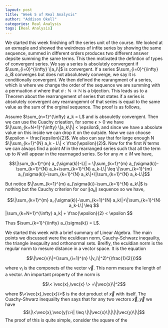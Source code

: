 ```yaml
---
layout: post
title: "Week 5 of Real Analysis"
author: "Addison Okell"
categories: Real Analysis
tags: [Real Analysis]
---
```


We started this week finishing off the series unit of the course. We looked at an exmaple and showed the weirdness of infite series by showing the same sequence, summed in different orders produces two different answer depsite summing the same terms. This then motivated the defintion of types of convergent series. We say a series is absolutely convergent if $\sum_{i=0}^{\infty} \|a_i\|$ is convergent. If a series $\sum_{i=0}^{\infty} a_i$ converges but does not absolutewly converge, we say it is conditionally convergent. We then defined the rearangment of a series, which is where we change the order of the sequence we are summing with a permuation $\sigma$ where that $\sigma : \mathbb{N} \to \mathbb{N}$ is a bijection. This leads us to a Theorem about the rearrangement of series that states if a series is absolutely convergent any rearrangemnt of that series is equal to the same value as the sum of the orginal sequence. The proof is as follows, 

Assume $\sum_{n=1}^{\infty} a_k = L$ and is absouletly convergent. Then we can use the Cuachy crieation, for some $\epsilon > 0$ we have $\|\sum_{k=N+1}^{\infty} \|a_k\|\| < \epsilon$, and since we have a absolute value on this inside we can drop it on the outside. Now we can choose $\epsilon = \frac{\epsilon}{2}$. We also can say that for large enough N $\|\sum_{k=1}^{N} a_k - L\| < \frac{\epsilon}{2}$. Now for the first $N$ terms we can always find a point $M$ in the rearranged series such that all the term up to $N$ will appear in the rearrnaged series. So for any $m \geq M$ we have,

$$\|\sum_{k=1}^{m} a_{\sigma(k)}-L\| = \|\sum_{k=1}^{m} a_{\sigma(k)}-\sum_{k=1}^{N} a_k+\sum_{k=1}^{N} a_k-L\| \leq \|\sum_{k=1}^{m} a_{\sigma(k)}-\sum_{k=1}^{N} a_k\|+\|\sum_{k=1}^{N} a_k-L\|$$

But notice $\|\sum_{k=1}^{m} a_{\sigma(k)}-\sum_{k=1}^{N} a_k\|$ is nothing but the Cauchy criterion for our $\|a_k\|$ sequence so we have,

$$\|\sum_{k=1}^{m} a_{\sigma(k)}-\sum_{k=1}^{N} a_k\|+\|\sum_{k=1}^{N} a_k-L\| \leq $$\|\sum_{k=N+1}^{\infty} a_k\| + \frac{\epsilon}{2} < \epsilon $$

Thus $\sum_{k=1}^{\infty} a_{\sigma(k)} = L$.

We started this week with a brief summary of Linear Algebra. The main points we discussed were the eculdiean norm, Cauchy-Schwarz ineqauilty, the triangle ineqauilty and orthonormal sets. Breifly, the eculdian norm is the regular norm to mesure distance in a vector space. It is the equation 

$$\|\vec{v}\|=(\sum_{i=1}^{n} \|v_i\|^2)^{\frac{1}{2}})$$ 

where $v_i$ is the componets of the vector $\vec{v}$. This norm mesure the length of a vector. An important property of the norm is 

$$\< \vec{x},\vec{x} \> =\|\vec{x}\|^2$$ 

where $\<\vec{x},\vec{x}\>$ is the dot product of $\vec{x}$ with itself. The Cuachy-Shwarz inequailty then says that for any two vectors $\vec{x}, \vec{y}$ we have $$\|\<\vec{x},\vec{y}\>\| \leq \|\|\vec{x}\|\|\|\|\vec{y}\|\|$$ The proof of this is quite simple, consider the square of the 
